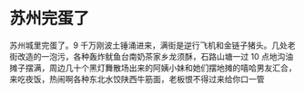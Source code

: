 # 苏州完蛋了

苏州城里完蛋了。9 千万刚波土锤涌进来，满街是逆行飞机和金链子猪头。几处老街改造的一泡污，各种轰炸鱿鱼台南奶茶家乡龙须酥，石路山塘一过 10 点地沟油摊子摆满，周边几十个黑灯舞散场出来的阿姨小妹和她们摆地摊的嘻哈男友汇合，来吃夜饭，热闹啊各种东北水饺陕西牛筋面，老板恨不得过来给你口一管